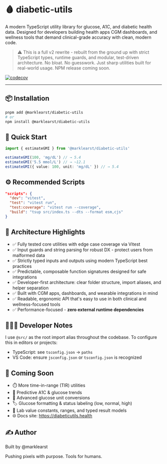 # 🩸 diabetic-utils

A modern TypeScript utility library for glucose, A1C, and diabetic health data. Designed for developers building health apps CGM dashboards, and wellness tools that demand clinical-grade accuracy with clean, modern code.

> ⚠️ This is a full v2 rewrite - rebuilt from the ground up with strict TypeScript types, runtime guards, and modular, test-driven architecture.
> No bloat. No guesswork. Just sharp utilities built for real-world usage.
> NPM release coming soon.

[![codecov](https://codecov.io/gh/marklearst/diabetic-utils/branch/main/graph/badge.svg)](https://codecov.io/gh/marklearst/diabetic-utils)

---

## 📦 Installation

```bash
pnpm add @marklearst/diabetic-utils
# or
npm install @marklearst/diabetic-utils
```

## 🧪 Quick Start

```ts
import { estimateGMI } from '@marklearst/diabetic-utils'

estimateGMI(100, 'mg/dL') // → 5.4
estimateGMI('5.5 mmol/L') // → ~12.1
estimateGMI({ value: 100, unit: 'mg/dL' }) // → 5.4
```

## ⚙️ Recommended Scripts

```json
"scripts": {
  "dev": "vitest",
  "test": "vitest run",
  "test:coverage": "vitest run --coverage",
  "build": "tsup src/index.ts --dts --format esm,cjs"
}
```

## 🧱 Architecture Highlights

- ✅ Fully tested core utilities with edge case coverage via Vitest
- ✅ Input guards and string parsing for robust DX - protect users from malformed data
- ✅ Strictly typed inputs and outputs using modern TypeScript best practices
- ✅ Predictable, composable function signatures designed for safe integrations
- ✅ Developer-first architecture: clear folder structure, import aliases, and helper separation
- ✅ Built with CGM apps, dashboards, and wearable integrations in mind
- ✅ Readable, ergonomic API that's easy to use in both clinical and wellness-focused tools
- ✅ Performance-focused - **zero external runtime dependencies**

## 👨🏻‍💻 Developer Notes

I use `@src/` as the root import alias throughout the codebase.
To configure this in editors or projects:

- TypeScript: see `tsconfig.json` → `paths`
- VS Code: ensure `jsconfig.json` or `tsconfig.json` is recognized

## 🌱 Coming Soon

- ⏱️ More time-in-range (TIR) utilities
- 🧠 Predictive A1C & glucose trends
- 🔁 Advanced glucose unit conversions
- 🏷️ Glucose formatting & status labeling (low, normal, high)
- 🧪 Lab value constants, ranges, and typed result models
- 🌐 Docs site: <https://diabeticutils.health>

## ✍️ Author

Built by @marklearst

Pushing pixels with purpose. Tools for humans.
